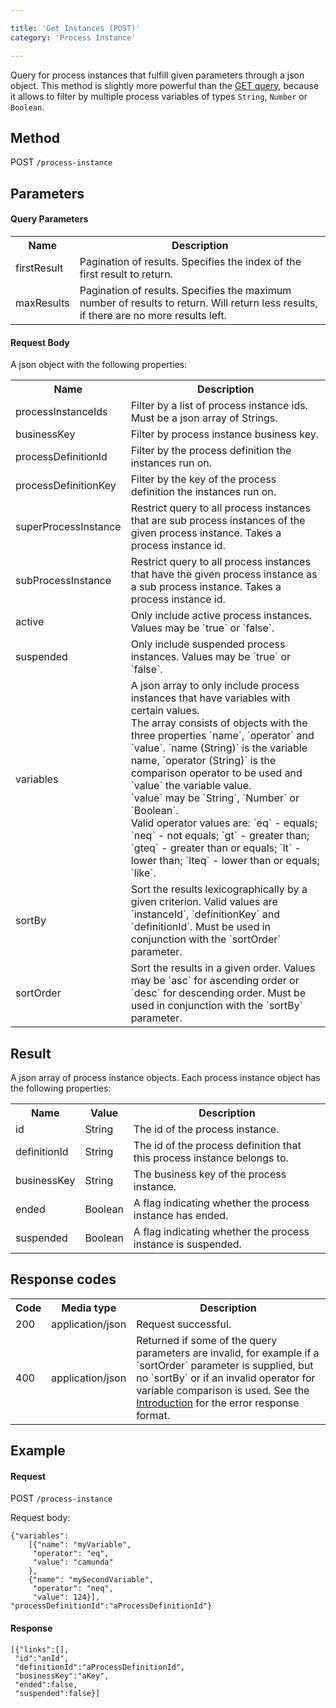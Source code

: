 ```yaml
---

title: 'Get Instances (POST)'
category: 'Process Instance'

---
```



Query for process instances that fulfill given parameters through a json object.
This method is slightly more powerful than the [GET query](#process-instance-get-instances), because it allows
to filter by multiple process variables of types `String`, `Number` or `Boolean`.


Method
------

POST `/process-instance`


Parameters
----------

#### Query Parameters

<table class="table table-striped">
  <tr>
    <th>Name</th>
    <th>Description</th>
  </tr>
  <tr>
    <td>firstResult</td>
    <td>Pagination of results. Specifies the index of the first result to return.</td>
  </tr>
  <tr>
    <td>maxResults</td>
    <td>Pagination of results. Specifies the maximum number of results to return. Will return less results, if there are no more results left.</td>
  </tr>
</table>  

#### Request Body

<p>
  A json object with the following properties:
</p>
<table class="table table-striped">
  <tr>
    <th>Name</th>
    <th>Description</th>
  </tr>
  <tr>
    <td>processInstanceIds</td>
    <td>Filter by a list of process instance ids. Must be a json array of Strings.</td>
  </tr>
  <tr>
    <td>businessKey</td>
    <td>Filter by process instance business key.</td>
  </tr>
  <tr>
    <td>processDefinitionId</td>
    <td>Filter by the process definition the instances run on.</td>
  </tr>
  <tr>
    <td>processDefinitionKey</td>
    <td>Filter by the key of the process definition the instances run on.</td>
  </tr>
  <tr>
    <td>superProcessInstance</td>
    <td>Restrict query to all process instances that are sub process instances of the given process instance. Takes a process instance id.</td>
  </tr>
  <tr>
    <td>subProcessInstance</td>
    <td>Restrict query to all process instances that have the given process instance as a sub process instance. Takes a process instance id.</td>
  </tr>
  <tr>
    <td>active</td>
    <td>Only include active process instances. Values may be `true` or `false`.</td>
  </tr>
  <tr>
    <td>suspended</td>
    <td>Only include suspended process instances. Values may be `true` or `false`.</td>
  </tr>
  <tr>
    <td>variables</td>
    <td>A json array to only include process instances that have variables with certain values. <br/>
    The array consists of objects with the three properties `name`, `operator` and `value`.
    `name (String)` is the variable name, `operator (String)` is the comparison operator to be used and `value` the variable value.<br/>
    `value` may be `String`, `Number` or `Boolean`.
    <br/>
    Valid operator values are: `eq` - equals; `neq` - not equals; `gt` - greater than;
    `gteq` - greater than or equals; `lt` - lower than; `lteq` - lower than or equals;
    `like`.<br/>
    </td>
  </tr>
  <tr>
    <td>sortBy</td>
    <td>Sort the results lexicographically by a given criterion. Valid values are
    `instanceId`, `definitionKey` and `definitionId`.
    Must be used in conjunction with the `sortOrder` parameter.</td>
  </tr>
  <tr>
    <td>sortOrder</td>
    <td>Sort the results in a given order. Values may be `asc` for ascending order or `desc` for descending order.
    Must be used in conjunction with the `sortBy` parameter.</td>
  </tr>
</table>


Result
------

A json array of process instance objects.
Each process instance object has the following properties:

<table class="table table-striped">
  <tr>
    <th>Name</th>
    <th>Value</th>
    <th>Description</th>
  </tr>
  <tr>
    <td>id</td>
    <td>String</td>
    <td>The id of the process instance.</td>
  </tr>
  <tr>
    <td>definitionId</td>
    <td>String</td>
    <td>The id of the process definition that this process instance belongs to.</td>
  </tr>
  <tr>
    <td>businessKey</td>
    <td>String</td>
    <td>The business key of the process instance.</td>
  </tr>
  <tr>
    <td>ended</td>
    <td>Boolean</td>
    <td>A flag indicating whether the process instance has ended.</td>
  </tr>
  <tr>
    <td>suspended</td>
    <td>Boolean</td>
    <td>A flag indicating whether the process instance is suspended.</td>
  </tr>
</table>


Response codes
--------------

<table class="table table-striped">
  <tr>
    <th>Code</th>
    <th>Media type</th>
    <th>Description</th>
  </tr>
  <tr>
    <td>200</td>
    <td>application/json</td>
    <td>Request successful.</td>
  </tr>
  <tr>
    <td>400</td>
    <td>application/json</td>
    <td>Returned if some of the query parameters are invalid, for example if a `sortOrder` parameter is supplied, but no `sortBy`
    or if an invalid operator for variable comparison is used. See the <a href="#overview-introduction">Introduction</a> for the error response format.</td>
  </tr>
</table>


Example
-------

#### Request

POST `/process-instance`

Request body:

    {"variables": 
        [{"name": "myVariable",
         "operator": "eq",
         "value": "camunda"
        },
        {"name": "mySecondVariable",
         "operator": "neq",
         "value": 124}],
    "processDefinitionId":"aProcessDefinitionId"}

#### Response

    [{"links":[],
     "id":"anId",
     "definitionId":"aProcessDefinitionId",
     "businessKey":"aKey",
     "ended":false,
     "suspended":false}]